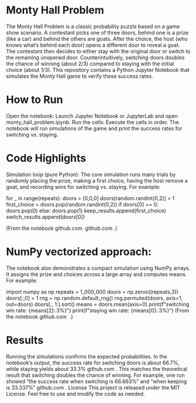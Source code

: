 # Monty Hall Problem
The Monty Hall Problem is a classic probability puzzle based on a game show scenario. A contestant picks one of three doors, behind one is a prize (like a car) and behind the others are goats. After the choice, the host (who knows what’s behind each door) opens a different door to reveal a goat. The contestant then decides to either stay with the original door or switch to the remaining unopened door. Counterintuitively, switching doors doubles the chance of winning (about 2/3) compared to staying with the initial choice (about 1/3). This repository contains a Python Jupyter Notebook that simulates the Monty Hall game to verify these success rates.
# How to Run
Open the notebook: Launch Jupyter Notebook or JupyterLab and open monty_hall_problem.ipynb.
Run the cells: Execute the cells in order. The notebook will run simulations of the game and print the success rates for switching vs. staying.
# Code Highlights
Simulation loop (pure Python): The core simulation runs many trials by randomly placing the prize, making a first choice, having the host remove a goat, and recording wins for switching vs. staying. For example:

for _ in range(repeats):
    doors = [0,0,0]
    doors[random.randint(0,2)] = 1
    first_choice = doors.pop(random.randint(0,2))
    if doors[0] == 0:
        doors.pop(0)
    else:
        doors.pop(1)
    keep_results.append(first_choice)
    switch_results.append(doors[0])
    
(From the notebook​
github.com
​
github.com
.)
# NumPy vectorized approach: 
The notebook also demonstrates a compact simulation using NumPy arrays. It assigns the prize and choices across a large array and computes means. For example:

import numpy as np
repeats = 1_000_000
doors = np.zeros((repeats,3))
doors[:,0] = 1
rng = np.random.default_rng()
rng.permuted(doors, axis=1, out=doors)
doors[:, 1:].sort()
means = doors.mean(axis=0)
print(f"switching win rate: {means[2]:.3%}")
print(f"staying win rate:  {means[0]:.3%}")
(From the notebook​
github.com
​
.)
# Results
Running the simulations confirms the expected probabilities. In the notebook’s output, the success rate for switching doors is about 66.7%, while staying yields about 33.3%​
github.com
. This matches the theoretical result that switching doubles the chance of winning. For example, one run showed “the success rate when switching is 66.663%” and “when keeping is 33.337%”​
github.com
.
License
This project is released under the MIT License. Feel free to use and modify the code as needed.
